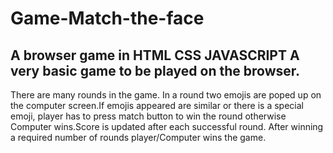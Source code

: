 # Game-Match-the-face
A browser game in HTML CSS JAVASCRIPT
A very basic game to be played on the browser.
-----------------------------------------------
There are many rounds in the game. In a round two emojis are poped up on the computer screen.If emojis appeared are similar or there is a special emoji, player has to press match button to win the round otherwise Computer wins.Score is updated after each successful round. After winning a required number of rounds player/Computer wins the game.
